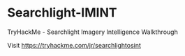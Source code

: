 # Searchlight-IMINT
TryHackMe - Searchlight Imagery Intelligence Walkthrough 

Visit https://tryhackme.com/jr/searchlightosint 
